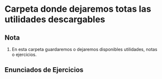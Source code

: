 # Carpeta donde dejaremos totas las utilidades descargables

## Nota

1. En esta carpeta guardaremos o dejaremos disponibles utilidades, notas o ejercicios.

## Enunciados de Ejercicios
